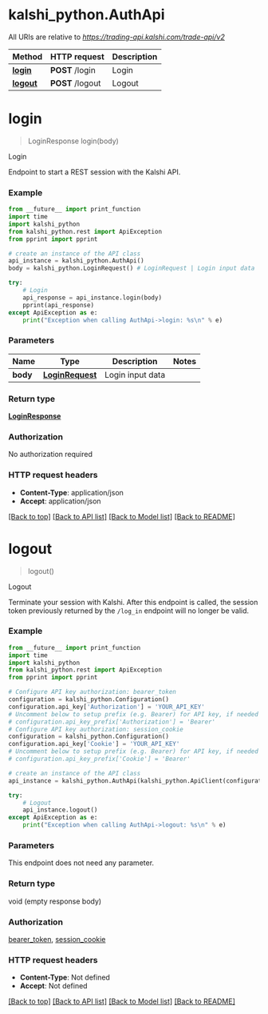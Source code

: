 # kalshi_python.AuthApi

All URIs are relative to *https://trading-api.kalshi.com/trade-api/v2*

Method | HTTP request | Description
------------- | ------------- | -------------
[**login**](AuthApi.md#login) | **POST** /login | Login
[**logout**](AuthApi.md#logout) | **POST** /logout | Logout

# **login**
> LoginResponse login(body)

Login

Endpoint to start a REST session with the Kalshi API.

### Example

```python
from __future__ import print_function
import time
import kalshi_python
from kalshi_python.rest import ApiException
from pprint import pprint

# create an instance of the API class
api_instance = kalshi_python.AuthApi()
body = kalshi_python.LoginRequest() # LoginRequest | Login input data

try:
    # Login
    api_response = api_instance.login(body)
    pprint(api_response)
except ApiException as e:
    print("Exception when calling AuthApi->login: %s\n" % e)
```

### Parameters

Name | Type | Description  | Notes
------------- | ------------- | ------------- | -------------
 **body** | [**LoginRequest**](LoginRequest.md)| Login input data | 

### Return type

[**LoginResponse**](LoginResponse.md)

### Authorization

No authorization required

### HTTP request headers

 - **Content-Type**: application/json
 - **Accept**: application/json

[[Back to top]](#) [[Back to API list]](../README.md#documentation-for-api-endpoints) [[Back to Model list]](../README.md#documentation-for-models) [[Back to README]](../README.md)

# **logout**
> logout()

Logout

Terminate your session with Kalshi. After this endpoint is called, the session token previously returned by the `/log_in` endpoint will no longer be valid.

### Example

```python
from __future__ import print_function
import time
import kalshi_python
from kalshi_python.rest import ApiException
from pprint import pprint

# Configure API key authorization: bearer_token
configuration = kalshi_python.Configuration()
configuration.api_key['Authorization'] = 'YOUR_API_KEY'
# Uncomment below to setup prefix (e.g. Bearer) for API key, if needed
# configuration.api_key_prefix['Authorization'] = 'Bearer'
# Configure API key authorization: session_cookie
configuration = kalshi_python.Configuration()
configuration.api_key['Cookie'] = 'YOUR_API_KEY'
# Uncomment below to setup prefix (e.g. Bearer) for API key, if needed
# configuration.api_key_prefix['Cookie'] = 'Bearer'

# create an instance of the API class
api_instance = kalshi_python.AuthApi(kalshi_python.ApiClient(configuration))

try:
    # Logout
    api_instance.logout()
except ApiException as e:
    print("Exception when calling AuthApi->logout: %s\n" % e)
```

### Parameters
This endpoint does not need any parameter.

### Return type

void (empty response body)

### Authorization

[bearer_token](../README.md#bearer_token), [session_cookie](../README.md#session_cookie)

### HTTP request headers

 - **Content-Type**: Not defined
 - **Accept**: Not defined

[[Back to top]](#) [[Back to API list]](../README.md#documentation-for-api-endpoints) [[Back to Model list]](../README.md#documentation-for-models) [[Back to README]](../README.md)

